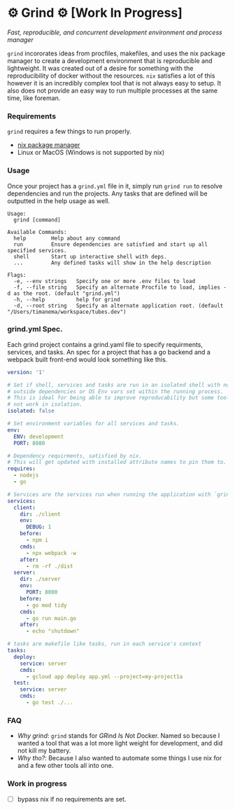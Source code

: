 # ⚙️  Grind ⚙️  [Work In Progress]

*Fast, reproducible, and concurrent development environment and process manager*

`grind` incororates ideas from procfiles, makefiles, and uses the nix package
manager to create a development environment that is reproducible and lightweight.
It was created out of a desire for something with the reproducibility of docker
without the resources. `nix` satisfies a lot of this however it is an incredibly
complex tool that is not always easy to setup. It also does not provide an easy
way to run multiple processes at the same time, like foreman.

### Requirements
`grind` requires a few things to run properly.

- [nix package manager](https://nixos.org/download.html)
- Linux or MacOS (Windows is not supported by nix)

### Usage
Once your project has a `grind.yml` file in it, simply run `grind run` to resolve
dependencies and run the projects. Any tasks that are defined will be outputted
in the help usage as well.


```
Usage:
  grind [command]

Available Commands:
  help        Help about any command
  run         Ensure dependencies are satisfied and start up all specified services.
  shell       Start up interactive shell with deps.
  ...         Any defined tasks will show in the help description

Flags:
  -e, --env strings   Specify one or more .env files to load
  -f, --file string   Specify an alternate Procfile to load, implies -d as the root. (default "grind.yml")
  -h, --help          help for grind
  -d, --root string   Specify an alternate application root. (default "/Users/timanema/workspace/tubes.dev")
```

### grind.yml Spec.
Each grind project contains a grind.yaml file to specify requirments, services,
and tasks. An spec for a project that has a go backend and a webpack built  front-end
would look something like this.

```yaml
version: '1'

# Set if shell, services and tasks are run in an isolated shell with no
# outside dependencies or OS Env vars set within the running process.
# This is ideal for being able to improve reproducability but some tools might
# not work in isolation.
isolated: false

# Set environment variables for all services and tasks.
env:
  ENV: development
  PORT: 8080

# Dependency requirments, satisfied by nix.
# This will get updated with installed attribute names to pin them to.
requires:
  - nodejs
  - go

# Services are the services run when running the application with `grind run`
services:
  client:
    dir: ./client
    env:
      DEBUG: 1
    before:
      - npm i
    cmds:
      - npx webpack -w
    after:
      - rm -rf ./dist
  server:
    dir: ./server
    env:
      PORT: 8080
    before:
      - go mod tidy
    cmds:
      - go run main.go
    after:
      - echo "shutdown"

# tasks are makefile like tasks, run in each service's context
tasks:
  deploy:
    service: server
    cmds:
      - gcloud app deploy app.yml --project=my-project1a
  test:
    service: server
    cmds:
      - go test ./...
```

### FAQ

- *Why grind*: `grind` stands for *GR*ind *I*s *N*ot *D*ocker. Named so because
  I wanted a tool that was a lot more light weight for development, and did not
  kill my battery.
- *Why tho?*: Because I also wanted to automate some things I use nix for and a
  few other tools all into one.

### Work in progress
- [ ] bypass nix if no requirements are set.

